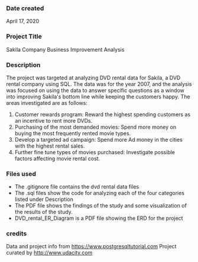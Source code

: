 ### Date created
April 17, 2020

### Project Title
Sakila Company Business Improvement Analysis

### Description
The project was targeted at analyzing DVD rental data for Sakila, a DVD rental company using SQL. The data was for the year 2007, and the analysis was focused on using the data to answer specific questions as a window into improving Sakila's bottom line while keeping the customers happy. The areas investigated are as follows:

1. Customer rewards program: Reward the highest spending customers as an incentive to rent more DVDs.
2. Purchasing of the most demanded movies: Spend more money on buying the most frequently rented movie types.
3. Develop a targeted ad campaign: Spend more Ad money in the cities with the highest rental sales.
4. Further fine tune types of movies purchased: Investigate possible factors affecting movie rental cost.

### Files used
* The .gitignore file contains the dvd rental data files
* The .sql files show the code for analyzing each of the four categories listed under Description
* The PDF file shows the findings of the study and some visualization of the results of the study.
* DVD_rental_ER_Diagram is a PDF file showing the ERD for the project

### credits
Data and project info from https://www.postgresqltutorial.com
Project curated by http://www.udacity.com
